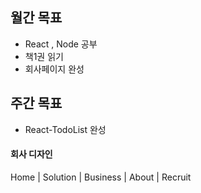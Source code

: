 
## 월간 목표 
- React , Node 공부
- 책1권 읽기 
- 회사페이지 완성
## 주간 목표
- React-TodoList 완성
#### 회사 디자인 
Home  |  Solution  |  Business  |  About  |  Recruit
